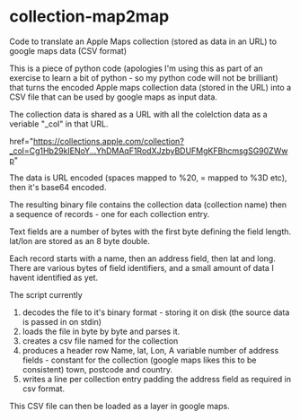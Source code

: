 # collection-map2map
Code to translate an Apple Maps collection (stored as data in an URL) to google maps data (CSV format)

This is a piece of python code (apologies I'm using this as part of an exercise to learn a bit of python - so my python code will not be brilliant) that turns the encoded Apple maps collection data (stored in the URL) into a CSV file that can be used by google maps as input data.

The collection data is shared as a URL with all the colelction data as a veriable "_col" in that URL. 

 href="https://collections.apple.com/collection?_col=Cg1Hb29kIENoY...YhDMAqF1RodXJzbyBDUFMgKFBhcmsgSG90ZWwp"
 
 The data is URL encoded (spaces mapped to %20, = mapped to %3D etc), then it's base64 encoded. 
 
 The resulting binary file contains the collection data (collection name) then a sequence of records - one for each collection entry. 
 
 Text fields are a number of bytes with the first byte defining the field length.
 lat/lon are stored as an 8 byte double. 
 
 Each record starts with a name, then an address field, then lat and long. There are various bytes of field identifiers, and a small amount of data I havent identified as yet.
 
The script currently

1) decodes the file to it's binary format - storing it on disk (the source data is passed in on stdin) 
2) loads the file in byte by byte and parses it. 
3) creates a csv file named for the collection 
4) produces a header row Name, lat, Lon, A variable number of address fields - constant for the collection (google maps likes this to be consistent) town, postcode and country. 
5) writes a line per collection entry padding the address field as required in csv format.

This CSV file can then be loaded as a layer in google maps. 
